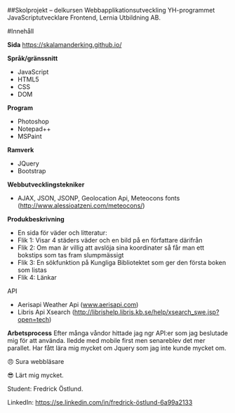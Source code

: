 ﻿##Skolprojekt – delkursen Webbapplikationsutveckling
YH-programmet JavaScriptutvecklare Frontend, Lernia Utbildning AB.

#Innehåll

**Sida**
https://skalamanderking.github.io/

**Språk/gränssnitt**
* JavaScript
* HTML5
* CSS
* DOM

**Program**
* Photoshop
* Notepad++
* MSPaint

**Ramverk**
* JQuery
* Bootstrap

**Webbutvecklingstekniker**
* AJAX, JSON, JSONP, Geolocation Api, Meteocons fonts (http://www.alessioatzeni.com/meteocons/)

**Produkbeskrivning**
* En sida för väder och litteratur:
* Flik 1: Visar 4 städers väder och en bild på en författare därifrån
* Flik 2: Om man är villig att avslöja sina koordinater så får man ett bokstips som tas fram slumpmässigt
* Flik 3: En sökfunktion på Kungliga Bibliotektet som ger den första boken som listas
* Flik 4: Länkar

API
* Aerisapi Weather Api (www.aerisapi.com)
* Libris Api Xsearch (http://librishelp.libris.kb.se/help/xsearch_swe.jsp?open=tech)

**Arbetsprocess**
 Efter många våndor hittade jag ngr API:er som jag beslutade mig för att använda. Iledde med mobile first men senareblev det mer parallet. Har fått lära mig mycket om Jquery som jag inte kunde mycket om.

:angry:
Sura webbläsare 

:sunglasses:
Lärt mig mycket.


Student: Fredrick Östlund.

LinkedIn: https://se.linkedin.com/in/fredrick-östlund-6a99a2133

